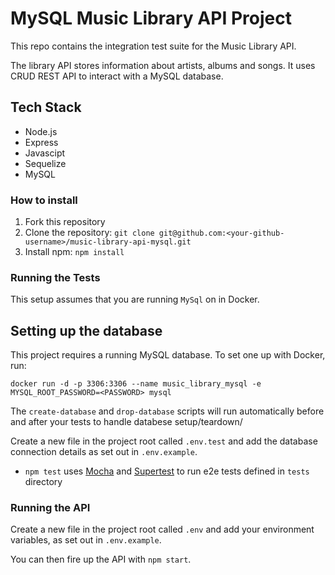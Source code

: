 # MySQL Music Library API Project

This repo contains the integration test suite for the Music Library API. 

The library API stores information about artists, albums and songs. It uses CRUD REST API to interact with a MySQL database.

## Tech Stack

- Node.js
- Express
- Javascipt
- Sequelize
- MySQL

### How to install

1. Fork this repository
2. Clone the repository: `git clone git@github.com:<your-github-username>/music-library-api-mysql.git`
3. Install npm: `npm install`

### Running the Tests

This setup assumes that you are running `MySql` on in Docker.

## Setting up the database

This project requires a running MySQL database. To set one up with Docker, run:

```
docker run -d -p 3306:3306 --name music_library_mysql -e MYSQL_ROOT_PASSWORD=<PASSWORD> mysql
```
The `create-database` and `drop-database` scripts will run automatically before and after your tests to handle databese setup/teardown/

Create a new file in the project root called `.env.test` and add the database connection details as set out in `.env.example`.


- `npm test` uses [Mocha](https://mochajs.org/) and [Supertest](https://www.npmjs.com/package/supertest) to run e2e tests defined in `tests` directory

### Running the API

Create a new file in the project root called `.env` and add your environment variables, as set out in `.env.example`.

You can then fire up the API with `npm start`.